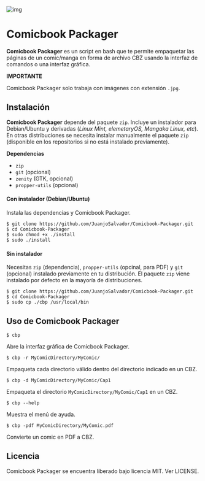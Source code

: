 ![img](https://img.shields.io/badge/shell-bash%204.3.42-brightgreen.svg)
# Comicbook Packager
**Comicbook Packager** es un script en bash que te permite empaquetar las páginas de un comic/manga en forma de archivo CBZ usando la interfaz de comandos o una interfaz gráfica.

**IMPORTANTE**

Comicbook Packager solo trabaja con imágenes con extensión `.jpg`.

## Instalación

**Comicbook Packager** depende del paquete `zip`. Incluye un instalador para Debian/Ubuntu y derivadas (*Linux Mint, elemetaryOS, Mangaka Linux, etc*). En otras distribuciones se necesita instalar manualmente el paquete `zip` (disponible en los repositorios si no está instalado previamente).

**Dependencias**
 * `zip`
 * `git` (opcional)
 * `zenity` (GTK, opcional)
 * `propper-utils` (opcional)

#### Con instalador (Debian/Ubuntu)

Instala las dependencias y Comicbook Packager.

    $ git clone https://github.com/JuanjoSalvador/Comicbook-Packager.git
    $ cd Comicbook-Packager
    $ sudo chmod +x ./install
    $ sudo ./install

#### Sin instalador

Necesitas `zip` (dependencia), `propper-utils` (opcinal, para PDF) y `git` (opcional) instalado previamente en tu distribución. El paquete `zip` viene instalado por defecto en la mayoría de distribuciones.

    $ git clone https://github.com/JuanjoSalvador/Comicbook-Packager.git
    $ cd Comicbook-Packager
    $ sudo cp ./cbp /usr/local/bin

## Uso de Comicbook Packager

    $ cbp

Abre la interfaz gráfica de Comicbook Packager.

    $ cbp -r MyComicDirectory/MyComic/

Empaqueta cada directorio válido dentro del directorio indicado en un CBZ.

    $ cbp -d MyComicDirectory/MyComic/Cap1

Empaqueta el directorio `MyComicDirectory/MyComic/Cap1` en un CBZ.

    $ cbp --help

Muestra el menú de ayuda.

    $ cbp -pdf MyComicDirectory/MyComic.pdf
    
Convierte un comic en PDF a CBZ.

## Licencia

Comicbook Packager se encuentra liberado bajo licencia MIT. Ver LICENSE.
